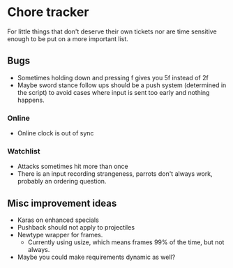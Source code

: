 # Chore tracker

For little things that don't deserve their own tickets nor are time sensitive
enough to be put on a more important list.

## Bugs

- Sometimes holding down and pressing f gives you 5f instead of 2f
- Maybe sword stance follow ups should be a push system (determined in the
  script) to avoid cases where input is sent too early and nothing happens.

### Online

- Online clock is out of sync

### Watchlist

- Attacks sometimes hit more than once
- There is an input recording strangeness, parrots don't always work, probably an ordering question.

## Misc improvement ideas

- Karas on enhanced specials
- Pushback should not apply to projectiles
- Newtype wrapper for frames.
  - Currently using usize, which means frames 99% of the time, but not always.
- Maybe you could make requirements dynamic as well?
